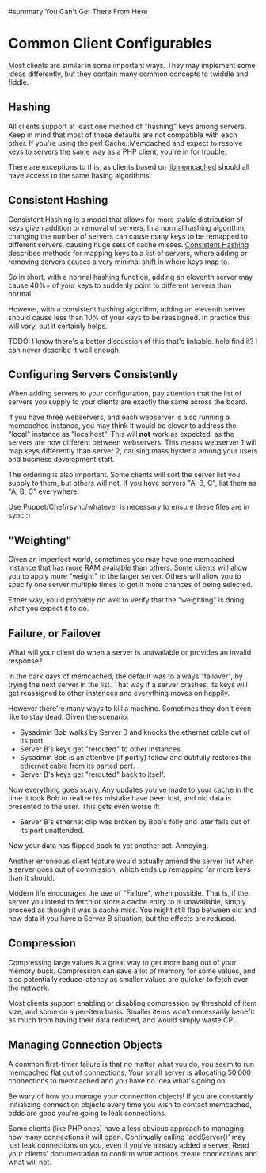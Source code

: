 ﻿#summary You Can't Get There From Here



# Common Client Configurables #

Most clients are similar in some important ways. They may implement some ideas differently, but they contain many common concepts to twiddle and fiddle.

## Hashing ##

All clients support at least one method of "hashing" keys among servers. Keep in mind that most of these defaults are not compatible with each other. If you're using the perl Cache::Memcached and expect to resolve keys to servers the same way as a PHP client, you're in for trouble.

There are exceptions to this, as clients based on [libmemcached](http://libmemcached.org) should all have access to the same hasing algorithms.

## Consistent Hashing ##

Consistent Hashing is a model that allows for more stable distribution of keys given addition or removal of servers. In a normal hashing algorithm, changing the number of servers can cause many keys to be remapped to different servers, causing huge sets of cache misses. [Consistent Hashing](http://en.wikipedia.org/wiki/Consistent_hashing) describes methods for mapping keys to a list of servers, where adding or removing servers causes a very minimal shift in where keys map to.

So in short, with a normal hashing function, adding an eleventh server may cause 40%+ of your keys to suddenly point to different servers than normal.

However, with a consistent hashing algorithm, adding an eleventh server should cause less than 10% of your keys to be reassigned. In practice this will vary, but it certainly helps.

TODO: I know there's a better discussion of this that's linkable. help find it? I can never describe it well enough.

## Configuring Servers **Consistently** ##

When adding servers to your configuration, pay attention that the list of servers you supply to your clients are exactly the same across the board.

If you have three webservers, and each webserver is also running a memcached instance, you may think it would be clever to address the "local" instance as "localhost". This will **not** work as expected, as the servers are now different between webservers. This means webserver 1 will map keys differently than server 2, causing mass hysteria among your users and business development staff.

The ordering is also important. Some clients will sort the server list you supply to them, but others will not. If you have servers "A, B, C", list them as "A, B, C" everywhere.

Use Puppet/Chef/rsync/whatever is necessary to ensure these files are in sync :)

## "Weighting" ##

Given an imperfect world, sometimes you may have one memcached instance that has more RAM available than others. Some clients will allow you to apply more "weight" to the larger server. Others will allow you to specify one server multiple times to get it more chances of being selected.

Either way, you'd probably do well to verify that the "weighting" is doing what you expect it to do.

## Failure, or Failover ##

What will your client do when a server is unavailable or provides an invalid response?

In the dark days of memcached, the default was to always "failover", by trying the next server in the list. That way if a server crashes, its keys will get reassigned to other instances and everything moves on happily.

However there're many ways to kill a machine. Sometimes they don't even like to stay dead. Given the scenario:

  * Sysadmin Bob walks by Server B and knocks the ethernet cable out of its port.
  * Server B's keys get "rerouted" to other instances.
  * Sysadmin Bob is an attentive (if portly) fellow and dutifully restores the ethernet cable from its parted port.
  * Server B's keys get "rerouted" back to itself.

Now everything goes scary. Any updates you've made to your cache in the time it took Bob to realize his mistake have been lost, and old data is presented to the user. This gets even worse if:

  * Server B's ethernet clip was broken by Bob's folly and later falls out of its port unattended.

Now your data has flipped back to yet another set. Annoying.

Another erroneous client feature would actually amend the server list when a server goes out of commission, which ends up remapping far more keys than it should.

Modern life encourages the use of "Failure", when possible. That is, if the server you intend to fetch or store a cache entry to is unavailable, simply proceed as though it was a cache miss. You might still flap between old and new data if you have a Server B situation, but the effects are reduced.

## Compression ##

Compressing large values is a great way to get more bang out of your memory buck. Compression can save a lot of memory for some values, and also potentially reduce latency as smaller values are quicker to fetch over the network.

Most clients support enabling or disabling compression by threshold of item size, and some on a per-item basis. Smaller items won't necessarily benefit as much from having their data reduced, and would simply waste CPU.

## Managing Connection Objects ##

A common first-timer failure is that no matter what you do, you seem to run memcached flat out of connections. Your small server is allocating 50,000 connections to memcached and you have no idea what's going on.

Be wary of how you manage your connection objects! If you are constantly initializing connection objects every time you wish to contact memcached, odds are good you're going to leak connections.

Some clients (like PHP ones) have a less obvious approach to managing how many connections it will open. Continually calling 'addServer()' may just leak connections on you, even if you've already added a server. Read your clients' documentation to confirm what actions create connections and what will not.